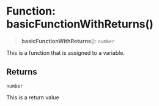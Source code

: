 # Function: basicFunctionWithReturns()

> **basicFunctionWithReturns**(): `number`

This is a function that is assigned to a variable.

## Returns

`number`

This is a return value

